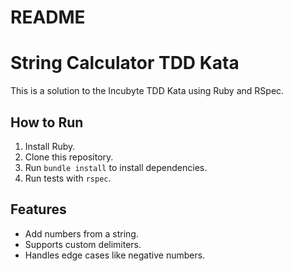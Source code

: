 # README
# String Calculator TDD Kata

This is a solution to the Incubyte TDD Kata using Ruby and RSpec.

## How to Run
1. Install Ruby.
2. Clone this repository.
3. Run `bundle install` to install dependencies.
4. Run tests with `rspec`.

## Features
- Add numbers from a string.
- Supports custom delimiters.
- Handles edge cases like negative numbers.


